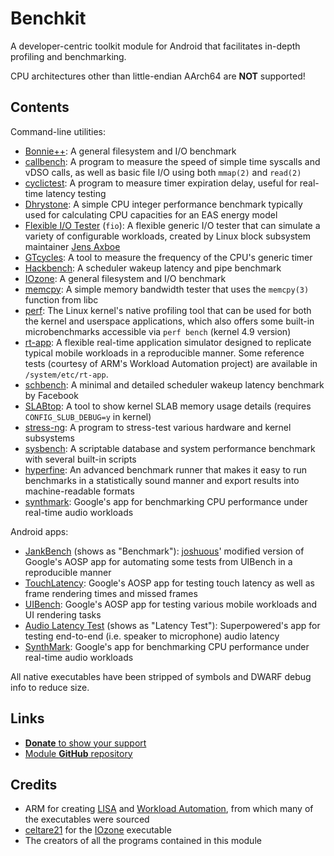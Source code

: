 # Benchkit

A developer-centric toolkit module for Android that facilitates in-depth profiling
and benchmarking.

CPU architectures other than little-endian AArch64 are **NOT** supported!

## Contents

Command-line utilities:

- [Bonnie++](https://doc.coker.com.au/projects/bonnie/):
  A general filesystem and I/O benchmark
- [callbench](https://github.com/kdrag0n/callbench):
  A program to measure the speed of simple time syscalls and vDSO calls, as well as
  basic file I/O using both `mmap(2)` and `read(2)`
- [cyclictest](https://git.kernel.org/pub/scm/utils/rt-tests/rt-tests.git/tree/src/cyclictest/cyclictest.c?h=stable/devel/v1.0.1):
  A program to measure timer expiration delay, useful for real-time latency testing
- [Dhrystone](https://github.com/ARM-software/workload-automation/blob/e387e3d9b79e936b50e5985c369aad1654cc9c06/wa/workloads/dhrystone/src/dhrystone.c):
  A simple CPU integer performance benchmark typically used for calculating CPU
  capacities for an EAS energy model
- [Flexible I/O Tester](https://github.com/axboe/fio/tree/4e8c82b4e9804c52bf2c78327cc5bfca9d8aedfc) (`fio`):
  A flexible generic I/O tester that can simulate a variety of configurable workloads,
  created by Linux block subsystem maintainer [Jens Axboe](https://github.com/axboe)
- [GTcycles](https://github.com/kdrag0n/gtcycles):
  A tool to measure the frequency of the CPU's generic timer
- [Hackbench](https://git.kernel.org/pub/scm/utils/rt-tests/rt-tests.git/tree/src/hackbench/hackbench.c?h=stable/devel/v1.0.1&id=34caa080e0472cf480f2e90538aaf300f9ae487b):
  A scheduler wakeup latency and pipe benchmark
- [IOzone](http://www.iozone.org/):
  A general filesystem and I/O benchmark
- [memcpy](https://github.com/ARM-software/workload-automation/blob/e387e3d9b79e936b50e5985c369aad1654cc9c06/wa/workloads/memcpy/src/memcopy.c):
  A simple memory bandwidth tester that uses the `memcpy(3)` function from libc
- [perf](https://github.com/kdrag0n/proton_bluecross/tree/a9c87582ba82f2ec3889a975bd5e827d846676cd/tools/perf):
  The Linux kernel's native profiling tool that can be used for both the kernel and
  userspace applications, which also offers some built-in microbenchmarks accessible
  via `perf bench` (kernel 4.9 version)
- [rt-app](https://github.com/scheduler-tools/rt-app):
  A flexible real-time application simulator designed to replicate typical mobile
  workloads in a reproducible manner. Some reference tests (courtesy of ARM's
  Workload Automation project) are available in `/system/etc/rt-app`.
- [schbench](https://github.com/kdrag0n/schbench/blob/8d075b39d6a4cbb362b24912eddcdd362bf09649/schbench.c):
  A minimal and detailed scheduler wakeup latency benchmark by Facebook
- [SLABtop](https://gitlab.com/procps-ng/procps/blob/2e7f38707a1fa5949ccf3655fa33a90c8b8a2ffc/slabtop.c):
  A tool to show kernel SLAB memory usage details (requires `CONFIG_SLUB_DEBUG=y` in
  kernel)
- [stress-ng](https://kernel.ubuntu.com/git/cking/stress-ng.git/):
  A program to stress-test various hardware and kernel subsystems
- [sysbench](https://github.com/akopytov/sysbench):
  A scriptable database and system performance benchmark with several built-in scripts
- [hyperfine](https://github.com/sharkdp/hyperfine):
  An advanced benchmark runner that makes it easy to run benchmarks in a
  statistically sound manner and export results into machine-readable formats
- [synthmark](https://github.com/google/synthmark):
  Google's app for benchmarking CPU performance under real-time audio workloads

Android apps:

- [JankBench](https://android.googlesource.com/platform/frameworks/base/+/android-9.0.0_r47/tests/JankBench) (shows as "Benchmark"):
  [joshuous](https://github.com/joshuous/)' modified version of Google's AOSP app for
  automating some tests from UIBench in a reproducible manner
- [TouchLatency](https://android.googlesource.com/platform/frameworks/base/+/refs/tags/android-9.0.0_r47/tests/TouchLatency/):
  Google's AOSP app for testing touch latency as well as frame rendering times and
  missed frames
- [UIBench](https://android.googlesource.com/platform/frameworks/base/+/refs/tags/android-9.0.0_r47/tests/UiBench/):
  Google's AOSP app for testing various mobile workloads and UI rendering tasks
- [Audio Latency Test](https://superpowered.com/latency) (shows as "Latency Test"):
  Superpowered's app for testing end-to-end (i.e. speaker to microphone) audio latency
- [SynthMark](https://github.com/google/synthmark):
  Google's app for benchmarking CPU performance under real-time audio workloads

All native executables have been stripped of symbols and DWARF debug info to reduce size.

## Links

- [**Donate** to show your support](https://paypal.me/dragon5232)
- [Module **GitHub** repository](https://github.com/kdrag0n/benchkit)

## Credits

- ARM for creating [LISA](https://github.com/ARM-software/lisa) and [Workload Automation](https://github.com/ARM-software/workload-automation), from which many of the executables were sourced
- [celtare21](https://github.com/celtare21) for the [IOzone](http://www.iozone.org/) executable
- The creators of all the programs contained in this module
